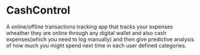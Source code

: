 # CashControl
A online/offline transactions tracking app that tracks your expenses wheather they are online through any digital wallet and also cash expenses(which you need to log manually) and then give predictive analysis of how much you might spend next time in each user defined categories.
